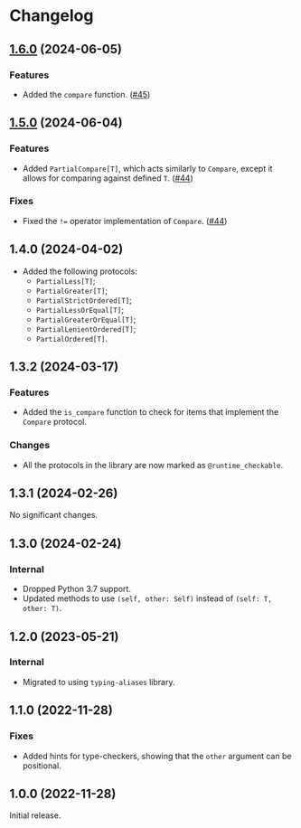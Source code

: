 # Changelog

<!-- changelogging: start -->

## [1.6.0](https://github.com/nekitdev/orderings/tree/v1.6.0) (2024-06-05)

### Features

- Added the `compare` function. ([#45](https://github.com/nekitdev/orderings/pull/45))

## [1.5.0](https://github.com/nekitdev/orderings/tree/v1.5.0) (2024-06-04)

### Features

- Added `PartialCompare[T]`, which acts similarly to `Compare`,
  except it allows for comparing against defined `T`.
  ([#44](https://github.com/nekitdev/orderings/pull/44))

### Fixes

- Fixed the `!=` operator implementation of `Compare`.
  ([#44](https://github.com/nekitdev/orderings/pull/44))

## 1.4.0 (2024-04-02)

- Added the following protocols:
  - `PartialLess[T]`;
  - `PartialGreater[T]`;
  - `PartialStrictOrdered[T]`;
  - `PartialLessOrEqual[T]`;
  - `PartialGreaterOrEqual[T]`;
  - `PartialLenientOrdered[T]`;
  - `PartialOrdered[T]`.

## 1.3.2 (2024-03-17)

### Features

- Added the `is_compare` function to check for items that implement the `Compare` protocol.

### Changes

- All the protocols in the library are now marked as `@runtime_checkable`.

## 1.3.1 (2024-02-26)

No significant changes.

## 1.3.0 (2024-02-24)

### Internal

- Dropped Python 3.7 support.
- Updated methods to use `(self, other: Self)` instead of `(self: T, other: T)`.

## 1.2.0 (2023-05-21)

### Internal

- Migrated to using `typing-aliases` library.

## 1.1.0 (2022-11-28)

### Fixes

- Added hints for type-checkers, showing that the `other` argument can be positional.

## 1.0.0 (2022-11-28)

Initial release.
